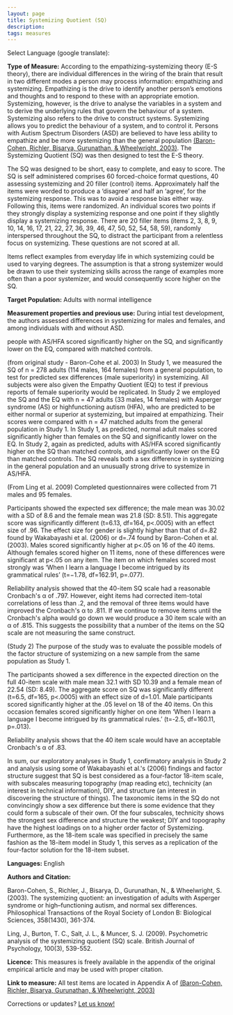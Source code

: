 ```yaml
---
layout: page
title: Systemizing Quotient (SQ)
description:
tags: measures
---
```


Select Language (google translate):  

<div id="google_translate_element"></div><script type="text/javascript">
function googleTranslateElementInit() {
  new google.translate.TranslateElement({pageLanguage: 'en', layout: google.translate.TranslateElement.InlineLayout.SIMPLE, gaTrack: true, gaId: 'UA-64320648-1'}, 'google_translate_element');
}
</script><script type="text/javascript" src="//translate.google.com/translate_a/element.js?cb=googleTranslateElementInit"></script>  

**Type of Measure:**  According to the empathizing-systemizing theory (E-S theory), there are individual differences in the wiring of the brain that result in two different modes a person may process information: empathizing and systemizing. Empathizing is the drive to identify another person’s emotions and thoughts and to respond to these with an appropriate emotion. Systemizing, however, is the drive to analyse the variables in a system and to derive the underlying rules that govern the behaviour of a system. Systemizing also refers to the drive to construct systems. Systemizing allows you to predict the behaviour of a system, and to control it. Persons with Autism Spectrum Disorders (ASD) are believed to have less ability to empathize and be more systemizing than the general population [(Baron-Cohen, Richler, Bisarya, Gurunathan, & Wheelwright, 2003)](http://rstb.royalsocietypublishing.org/content/royptb/358/1430/361.full.pdf). The Systemizing Quotient (SQ) was then designed to test the E-S theory. 

The SQ was designed to be short, easy to complete, and easy to score. The SQ is self administered comprises 60 forced-choice format questions, 40 assessing systemizing and 20 filler (control) items. Approximately half the items were worded to produce a ‘disagree’ and half an ‘agree’, for the systemizing response. This was to avoid a response bias either way. Following this, items were randomized. An individual scores two points if they strongly display a systemizing response and one point if they slightly display a systemizing response. There are 20 filler items (items 2, 3, 8, 9, 10, 14, 16, 17, 21, 22, 27, 36, 39, 46, 47, 50, 52, 54, 58, 59), randomly interspersed throughout the SQ, to distract the participant from a relentless focus on systemizing. These questions are not scored at all. 

Items reflect examples from everyday life in which systemizing could be used to varying degrees. The assumption is that a strong systemizer would be drawn to use their systemizing skills across the range of examples more often than a poor systemizer, and would consequently score higher on the SQ. 

**Target Population:** Adults with normal intelligence

**Measurement properties and previous use:** During intial test development, the authors assessed differences in systemizing for males and females, and among individuals with and without ASD.

people with AS/HFA
scored significantly higher on the SQ, and significantly
lower on the EQ, compared with matched controls.

(from original study - Baron-Cohe et al. 2003)
In Study
1, we measured the SQ of n = 278 adults (114 males, 164 females) from a general population, to test for
predicted sex differences (male superiority) in systemizing. All subjects were also given the Empathy
Quotient (EQ) to test if previous reports of female superiority would be replicated. In Study 2 we employed
the SQ and the EQ with n = 47 adults (33 males, 14 females) with Asperger syndrome (AS) or highfunctioning
autism (HFA), who are predicted to be either normal or superior at systemizing, but impaired
at empathizing. Their scores were compared with n = 47 matched adults from the general population in
Study 1. In Study 1, as predicted, normal adult males scored significantly higher than females on the SQ
and significantly lower on the EQ. In Study 2, again as predicted, adults with AS/HFA scored significantly
higher on the SQ than matched controls, and significantly lower on the EQ than matched controls. The
SQ reveals both a sex difference in systemizing in the general population and an unusually strong drive
to systemize in AS/HFA.

(From Ling et al. 2009)
Completed questionnaires were collected from 71 males and 95 females.

Participants showed the expected sex difference; the male mean was 30.02 with a SD of 8.6 and the female mean was 21.8 (SD: 8.51). This aggregate score was significantly different (t=6.13, df=164, p<.0005) with an effect size of .96. The effect size for gender is slightly higher than that of d=.82 found by Wakabayashi et al. (2006) or d=.74 found by Baron-Cohen et al. (2003). Males scored significantly higher at p<.05 on 16 of the 40 items. Although females scored higher on 11 items, none of these differences were significant at p<.05 on any item. The item on which females scored most strongly was ‘When I learn a language I become intrigued by its grammatical rules’ (t=−1.78, df=162.91, p=.077).

Reliability analysis showed that the 40-item SQ scale had a reasonable Cronbach's α of .797. However, eight items had corrected item-total correlations of less than .2, and the removal of three items would have improved the Cronbach's α to .811. If we continue to remove items until the Cronbach's alpha would go down we would produce a 30 item scale with an α of .815. This suggests the possibility that a number of the items on the SQ scale are not measuring the same construct.


(Study 2)
The purpose of the study was to evaluate the possible models of the factor structure of systemizing on a new sample from the same population as Study 1.

The participants showed a sex difference in the expected direction on the full 40-item scale with male mean 32.1 with SD 10.39 and a female mean of 22.54 (SD: 8.49). The aggregate score on SQ was significantly different (t=6.5, df=165, p<.0005) with an effect size of d=1.01. Male participants scored significantly higher at the .05 level on 18 of the 40 items. On this occasion females scored significantly higher on one item ‘When I learn a language I become intrigued by its grammatical rules.’ (t=-2.5, df=160.11, p=.013).

Reliability analysis shows that the 40 item scale would have an acceptable Cronbach's α of .83.

In sum, our exploratory analyses in Study 1, confirmatory analysis in Study 2 and analysis using some of Wakabayashi et al.'s (2006) findings and factor structure suggest that SQ is best considered as a four-factor 18-item scale, with subscales measuring topography (map reading etc), technicity (an interest in technical information), DIY, and structure (an interest in discovering the structure of things). The taxonomic items in the SQ do not convincingly show a sex difference but there is some evidence that they could form a subscale of their own. Of the four subscales, technicity shows the strongest sex difference and structure the weakest; DIY and topography have the highest loadings on to a higher order factor of Systemizing. Furthermore, as the 18-item scale was specified in precisely the same fashion as the 18-item model in Study 1, this serves as a replication of the four-factor solution for the 18-item subset.


**Languages:** English 

**Authors and Citation:** 

Baron-Cohen, S., Richler, J., Bisarya, D., Gurunathan, N., & Wheelwright, S. (2003). The systemizing quotient: an investigation of adults with Asperger syndrome or high–functioning autism, and normal sex differences. Philosophical Transactions of the Royal Society of London B: Biological Sciences, 358(1430), 361-374.

Ling, J., Burton, T. C., Salt, J. L., & Muncer, S. J. (2009). Psychometric analysis of the systemizing quotient (SQ) scale. British Journal of Psychology, 100(3), 539-552.

**Licence:** This measures is freely available in the appendix of the original empirical article and may be used with proper citation. 

**Link to measure:** All test items are located in Appendix A of [(Baron-Cohen, Richler, Bisarya, Gurunathan, & Wheelwright, 2003)](http://rstb.royalsocietypublishing.org/content/royptb/358/1430/361.full.pdf)

Corrections or updates? [Let us know!](http://disabilitymeasures.org/contact)
